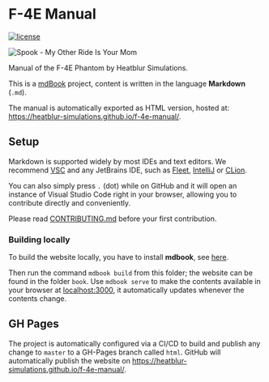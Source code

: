# F-4E Manual

[![license](https://img.shields.io/badge/license-CC--BY--NC--ND_4.0-blue)](https://github.com/Heatblur-Simulations/f-4e-manual/blob/master/LICENSE)

![Spook - My Other Ride Is Your Mom](https://i.imgur.com/KBOIocl.png)

Manual of the F-4E Phantom by Heatblur Simulations.

This is a [mdBook](https://rust-lang.github.io/mdBook/) project, content is
written in the language **Markdown** (`.md`).

The manual is automatically exported as HTML version, hosted at:
https://heatblur-simulations.github.io/f-4e-manual/.

## Setup

Markdown is supported widely by most IDEs and text editors. We recommend
[VSC](https://code.visualstudio.com/) and any JetBrains IDE, such as
[Fleet](https://www.jetbrains.com/fleet/),
[IntelliJ](https://www.jetbrains.com/idea/) or
[CLion](https://www.jetbrains.com/clion/).

You can also simply press `.` (dot) while on GitHub and it will open an instance
of Visual Studio Code right in your browser, allowing you to contribute directly
and conveniently.

Please read
[CONTRIBUTING.md](https://github.com/Heatblur-Simulations/f-4e-manual/blob/master/CONTRIBUTING.md)
before your first contribution.

### Building locally

To build the website locally, you have to install **mdbook**, see
[here](https://rust-lang.github.io/mdBook/guide/installation.html).

Then run the command `mdbook build` from this folder; the website can be found
in the folder `book`. Use `mdbook serve` to make the contents available in your
browser at [localhost:3000](http://localhost:3000/), it automatically updates
whenever the contents change.

## GH Pages

The project is automatically configured via a CI/CD to build and publish any
change to `master` to a GH-Pages branch called `html`. GitHub will automatically
publish the website on https://heatblur-simulations.github.io/f-4e-manual/.
